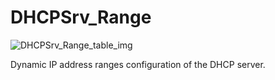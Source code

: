 # DHCPSrv_Range

![DHCPSrv_Range_table_img](http://www.plantuml.com/plantuml/img/0GG1-_v0StHXSdHrRMmAT6zdPNHePN8WUmfZR65pSo14I4DGNrDbSdPbSWfZR65pSo1GRt9q2cDiONDp84H8Gr1JSdPVKc5kPsKAVGf4I4DGKt9sNr9XRcTb82vaBZuWK6zoT0f4I4DGKt9sNr9XRcTb83mjTIqWH4X3K5zJPN9sPN8AQ6baPI1ZQN9ZR6KAQ6baPI1jPMrYPN9p2cnbPsLkP21oQMTeT0fZRsvqQMvrRtCWR6bkPI0j83nYFdDqSczkPpmlOZuWScLcPN9bRcDb2cHlT7HbP21iQMvb82qWF6a-TsLXQpmlQJuWScLcPN9bRcDb2cLkP6nbPsLkP0f0PMvaTMri)

Dynamic IP address ranges configuration of the DHCP server.

